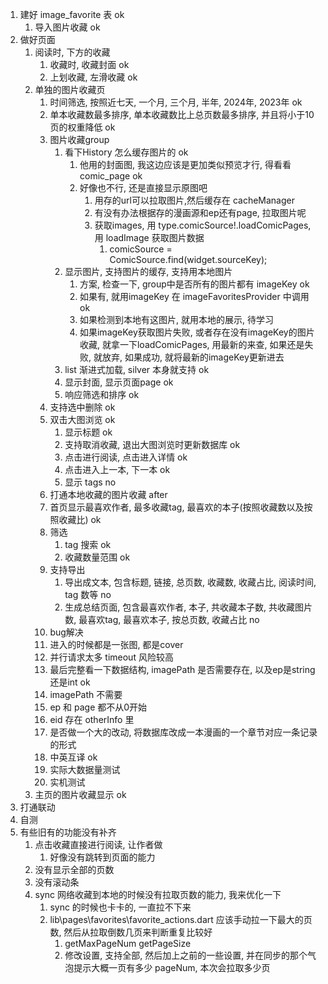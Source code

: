 1. 建好 image_favorite 表 ok
   1. 导入图片收藏 ok
2. 做好页面
   1. 阅读时, 下方的收藏
      1. 收藏时, 收藏封面 ok
      2. 上划收藏, 左滑收藏 ok
   2. 单独的图片收藏页
      1. 时间筛选, 按照近七天, 一个月, 三个月, 半年, 2024年, 2023年 ok
      2. 单本收藏数最多排序, 单本收藏数比上总页数最多排序, 并且将小于10页的权重降低 ok
      3. 图片收藏group
         1. 看下History 怎么缓存图片的 ok
            1. 他用的封面图, 我这边应该是更加类似预览才行, 得看看comic_page ok
            2. 好像也不行, 还是直接显示原图吧
               1. 用存的url可以拉取图片,然后缓存在 cacheManager
               2. 有没有办法根据存的漫画源和ep还有page, 拉取图片呢
               3. 获取images, 用 type.comicSource!.loadComicPages, 用 loadImage 获取图片数据
                  1. comicSource = ComicSource.find(widget.sourceKey);
         2. 显示图片, 支持图片的缓存, 支持用本地图片
            1. 方案, 检查一下, group中是否所有的图片都有 imageKey ok
            2. 如果有, 就用imageKey 在 imageFavoritesProvider 中调用 ok
            3. 如果检测到本地有这图片, 就用本地的展示, 待学习
            4. 如果imageKey获取图片失败, 或者存在没有imageKey的图片收藏, 就拿一下loadComicPages, 用最新的来查, 如果还是失败, 就放弃, 如果成功, 就将最新的imageKey更新进去
         3. list 渐进式加载, silver 本身就支持 ok
         4. 显示封面, 显示页面page ok
         5. 响应筛选和排序 ok
      4. 支持选中删除 ok
      5. 双击大图浏览 ok
         1. 显示标题 ok
         3. 支持取消收藏, 退出大图浏览时更新数据库 ok
         4. 点击进行阅读, 点击进入详情 ok
         5. 点击进入上一本, 下一本 ok
         6. 显示 tags no
      6. 打通本地收藏的图片收藏 after
      7. 首页显示最喜欢作者, 最多收藏tag, 最喜欢的本子(按照收藏数以及按照收藏比) ok
      8. 筛选
         1. tag 搜索 ok
         2. 收藏数量范围 ok
      9. 支持导出
         1. 导出成文本, 包含标题, 链接, 总页数, 收藏数, 收藏占比, 阅读时间, tag 数等 no
         2. 生成总结页面, 包含最喜欢作者, 本子, 共收藏本子数, 共收藏图片数, 最喜欢tag, 最喜欢本子, 按总页数, 收藏占比 no
      10. bug解决
         1. 进入的时候都是一张图, 都是cover
         2. 并行请求太多 timeout 风险较高
      11. 最后完整看一下数据结构, imagePath 是否需要存在, 以及ep是string还是int ok
         1. imagePath 不需要
         2. ep 和 page 都不从0开始
         3. eid 存在 otherInfo 里
         4. 是否做一个大的改动, 将数据库改成一本漫画的一个章节对应一条记录的形式
      12. 中英互译 ok
      13. 实际大数据量测试
      14. 实机测试
   3. 主页的图片收藏显示 ok
3. 打通联动
4. 自测
5. 有些旧有的功能没有补齐
   1. 点击收藏直接进行阅读, 让作者做
      1. 好像没有跳转到页面的能力
   2. 没有显示全部的页数
   3. 没有滚动条
   4. sync 网络收藏到本地的时候没有拉取页数的能力, 我来优化一下
      1. sync 的时候也卡卡的, 一直拉不下来
      2. lib\pages\favorites\favorite_actions.dart 应该手动拉一下最大的页数, 然后从拉取倒数几页来判断重复比较好
         1. getMaxPageNum getPageSize
         2. 修改设置, 支持全部, 然后加上之前的一些设置, 并在同步的那个气泡提示大概一页有多少 pageNum, 本次会拉取多少页